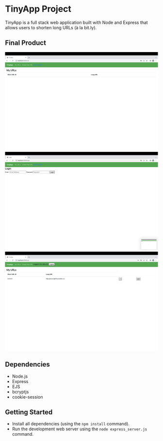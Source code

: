 # TinyApp Project

TinyApp is a full stack web application built with Node and Express that allows users to shorten long URLs (à la bit.ly).

## Final Product

!["screenshot of URLs page"](https://github.com/Ssangbomb/tinyapp/blob/main/docs/url-page.png?raw=true)
!["screenshot of URLs login page"](https://github.com/Ssangbomb/tinyapp/blob/main/docs/url-login.png?raw=true)
!["screenshot of shortURLs"](https://github.com/Ssangbomb/tinyapp/blob/main/docs/url-shorturl.png?raw=true)

## Dependencies

- Node.js
- Express
- EJS
- bcryptjs
- cookie-session

## Getting Started

- Install all dependencies (using the `npm install` command).
- Run the development web server using the `node express_server.js` command.